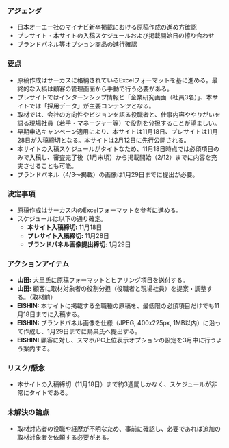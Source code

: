 ### アジェンダ
- 日本オーエー社のマイナビ新卒掲載における原稿作成の進め方確認
- プレサイト・本サイトの入稿スケジュールおよび掲載開始日の擦り合わせ
- ブランドパネル等オプション商品の進行確認

### 要点
- 原稿作成はサーカスに格納されているExcelフォーマットを基に進める。最終的な入稿は顧客の管理画面から手動で行う必要がある。
- プレサイトではインターンシップ情報と「企業研究画面（社員3名）」、本サイトでは「採用データ」が主要コンテンツとなる。
- 取材では、会社の方向性やビジョンを語る役職者と、仕事内容ややりがいを語る現場社員（若手・マネージャー等）で役割を分担することが望ましい。
- 早期申込キャンペーン適用により、本サイトは11月18日、プレサイトは11月28日が入稿締切となる。本サイトは2月12日に先行公開される。
- 本サイトの入稿スケジュールがタイトなため、11月18日時点では必須項目のみで入稿し、審査完了後（1月末頃）から掲載開始（2/12）までに内容を充実させることも可能。
- ブランドパネル（4/3～掲載）の画像は1月29日までに提出が必要。

### 決定事項
- 原稿作成はサーカス内のExcelフォーマットを参考に進める。
- スケジュールは以下の通り確定。
  - **本サイト入稿締切:** 11月18日
  - **プレサイト入稿締切:** 11月28日
  - **ブランドパネル画像提出締切:** 1月29日

### アクションアイテム
- **山田:** 大里氏に原稿フォーマットとヒアリング項目を送付する。
- **山田:** 顧客に取材対象者の役割分担（役職者と現場社員）を提案・調整する。（取材前）
- **EISHIN:** 本サイトに掲載する全職種の原稿を、最低限の必須項目だけでも11月18日までに入稿する。
- **EISHIN:** ブランドパネル画像を仕様（JPEG, 400x225px, 1MB以内）に沿って作成し、1月29日までに鳥巣氏へ提出する。
- **EISHIN:** 顧客に対し、スマホ/PC上位表示オプションの設定を3月中に行うよう案内する。

### リスク/懸念
- 本サイトの入稿締切（11月18日）まで約3週間しかなく、スケジュールが非常にタイトである。

### 未解決の論点
- 取材対応者の役職や経歴が不明なため、事前に確認し、必要であれば追加の取材対象者を依頼する必要がある。